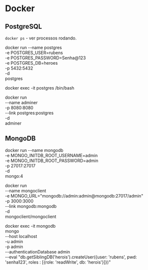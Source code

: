 # Docker

## PostgreSQL

`docker ps` - ver processos rodando.

docker run
    --name postgres \
    -e POSTGRES_USER=rubens \
    -e POSTGRES_PASSWORD=Senha@123 \
    -e POSTGRES_DB=heroes \
    -p 5432:5432 \
    -d \
    postgres

docker exec -it postgres /bin/bash

docker run \
    --name adminer \
    -p 8080:8080 \
    --link postgres:postgres \
    -d \
    adminer

## MongoDB

docker run
    --name mongodb \
    -e MONGO_INITDB_ROOT_USERNAME=admin \
    -e MONGO_INITDB_ROOT_PASSWORD=admin \
    -p 27017:27017 \
    -d \
    mongo:4

docker run \
    --name mongoclient \
    -e MONGO_URL="mongodb://admin:admin@mongodb:27017/admin" \
    -p 3000:3000 \
    --link mongodb:mongodb \
    -d \
    mongoclient/mongoclient

docker exec -it mongodb \
    mongo \
    --host localhost \
    -u admin \
    -p admin \
    --authenticationDatabase admin \
    --eval "db.getSiblingDB('herois').createUser({user: 'rubens', pwd: 'senha123', roles : [{role: 'readWrite', db: 'herois'}]})"

